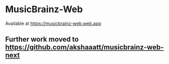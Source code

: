 # MusicBrainz-Web

Available at https://musicbrainz-web.web.app

## Further work moved to https://github.com/akshaaatt/musicbrainz-web-next
